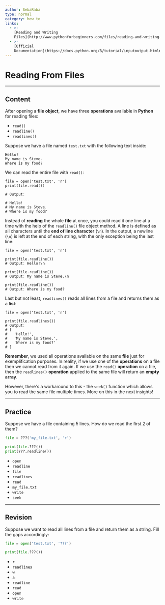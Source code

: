 ```yaml
---
author: SebaRaba
type: normal
category: how to
links:
  - >-
    [Reading and Writing
    Files](http://www.pythonforbeginners.com/files/reading-and-writing-files-in-python){website}
  - >-
    [Official
    Documentation](https://docs.python.org/3/tutorial/inputoutput.html#methods-of-file-objects){documentation}
---
```


# Reading From Files


---

## Content

After opening a **file object**, we have three **operations** available in **Python** for reading files:

- `read()`
- `readline()`
- `readlines()`

Suppose we have a file named `test.txt` with the following text inside:

```plain-text
Hello!
My name is Steve.
Where is my food?
```

We can read the entire file with `read()`:

```plain-text
file = open('test.txt', 'r')
print(file.read())

# Output:

# Hello!
# My name is Steve.
# Where is my food?
```

Instead of **reading** the whole **file** at once, you could read it one line at a time with the help of the `readline()` file object method. A line is defined as all characters until the **end of line character** (`\n`). In the output, a newline (`\n`) is left at the end of each string, with the only exception being the last line:

```plain-text
file = open('test.txt', 'r')

print(file.readline())
# Output: Hello!\n

print(file.readline())
# Output: My name is Steve.\n

print(file.readline())
# Output: Where is my food?
```

Last but not least, `readlines()` reads all lines from a file and returns them as a **list**:

```plain-text
file = open('test.txt', 'r')

print(file.readlines())
# Output:
# [
#   'Hello!',
#   'My name is Steve.',
#   'Where is my food?'
# ]
```

**Remember**, we used all operations available on the same **file** just for exemplification purposes. In reality, if we use one of the **operations** on a file then we cannot read from it again. If we use the `read()` **operation** on a file, then the `readlines()` **operation** applied to the same file will return an **empty array**.

However, there's a workaround to this - the `seek()` function which allows you to read the same file multiple times. More on this in the next insights!


---

## Practice

Suppose we have a file containing 5 lines. How do we read the first 2 of them?

```python
file = ???('my_file.txt', 'r')

print(file.???())
print(???.readline())
```

- `open`
- `readline`
- `file`
- `readlines`
- `read`
- `my_file.txt`
- `write`
- `seek`


---

## Revision

Suppose we want to read all lines from a file and return them as a string. Fill the gaps accordingly:

```py
file = open('test.txt', '???')

print(file.???())
```

- `r`
- `readlines`
- `w`
- `a`
- `readline`
- `read`
- `open`
- `write`
